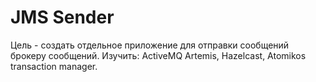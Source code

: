 ﻿# JMS Sender

Цель - создать отдельное приложение для отправки сообщений брокеру сообщений.
Изучить: ActiveMQ Artemis, Hazelcast, Atomikos transaction manager.
